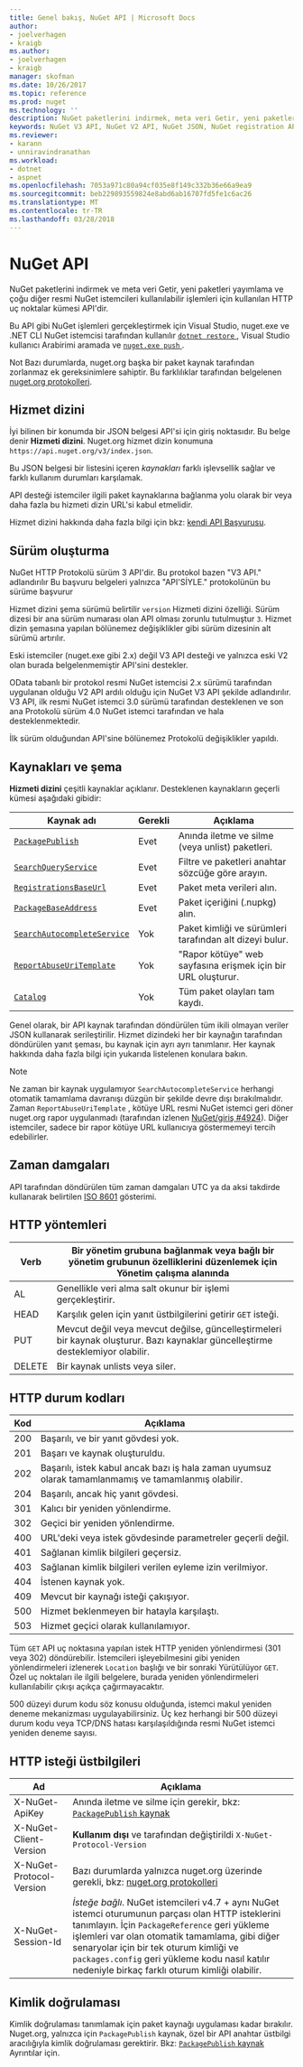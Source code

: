 ```yaml
---
title: Genel bakış, NuGet API | Microsoft Docs
author:
- joelverhagen
- kraigb
ms.author:
- joelverhagen
- kraigb
manager: skofman
ms.date: 10/26/2017
ms.topic: reference
ms.prod: nuget
ms.technology: ''
description: NuGet paketlerini indirmek, meta veri Getir, yeni paketler, vb. yayımlamak için kullanılan HTTP uç noktalar kümesi API'dir.
keywords: NuGet V3 API, NuGet V2 API, NuGet JSON, NuGet registration API, NuGet API flat container, NuGet nupkg API, NuGet metadata API, NuGet search API, NuGet push API, NuGe publish API, NuGet delete API, NuGet unlist API, NuGet protocol
ms.reviewer:
- karann
- unniravindranathan
ms.workload:
- dotnet
- aspnet
ms.openlocfilehash: 7053a971c80a94cf035e8f149c332b36e66a9ea9
ms.sourcegitcommit: beb229893559824e8abd6ab16707fd5fe1c6ac26
ms.translationtype: MT
ms.contentlocale: tr-TR
ms.lasthandoff: 03/28/2018
---
```

# <a name="nuget-api"></a>NuGet API

NuGet paketlerini indirmek ve meta veri Getir, yeni paketleri yayımlama ve çoğu diğer resmi NuGet istemcileri kullanılabilir işlemleri için kullanılan HTTP uç noktalar kümesi API'dir.

Bu API gibi NuGet işlemleri gerçekleştirmek için Visual Studio, nuget.exe ve .NET CLI NuGet istemcisi tarafından kullanılır [ `dotnet restore` ](/dotnet/articles/core/preview3/tools/dotnet-restore), Visual Studio kullanıcı Arabirimi aramada ve [ `nuget.exe push` ](../tools/cli-ref-push.md).

Not Bazı durumlarda, nuget.org başka bir paket kaynak tarafından zorlanmaz ek gereksinimlere sahiptir. Bu farklılıklar tarafından belgelenen [nuget.org protokolleri](nuget-protocols.md).

## <a name="service-index"></a>Hizmet dizini

İyi bilinen bir konumda bir JSON belgesi API'si için giriş noktasıdır. Bu belge denir **Hizmeti dizini**. Nuget.org hizmet dizin konumuna `https://api.nuget.org/v3/index.json`.

Bu JSON belgesi bir listesini içeren *kaynakları* farklı işlevsellik sağlar ve farklı kullanım durumları karşılamak.

API desteği istemciler ilgili paket kaynaklarına bağlanma yolu olarak bir veya daha fazla bu hizmeti dizin URL'si kabul etmelidir.

Hizmet dizini hakkında daha fazla bilgi için bkz: [kendi API Başvurusu](service-index.md).

## <a name="versioning"></a>Sürüm oluşturma

NuGet HTTP Protokolü sürüm 3 API'dir. Bu protokol bazen "V3 API." adlandırılır Bu başvuru belgeleri yalnızca "API'SİYLE." protokolünün bu sürüme başvurur

Hizmet dizini şema sürümü belirtilir `version` Hizmeti dizini özelliği. Sürüm dizesi bir ana sürüm numarası olan API olması zorunlu tutulmuştur `3`. Hizmet dizin şemasına yapılan bölünemez değişiklikler gibi sürüm dizesinin alt sürümü artırılır.

Eski istemciler (nuget.exe gibi 2.x) değil V3 API desteği ve yalnızca eski V2 olan burada belgelenmemiştir API'sini destekler.

OData tabanlı bir protokol resmi NuGet istemcisi 2.x sürümü tarafından uygulanan olduğu V2 API ardılı olduğu için NuGet V3 API şekilde adlandırılır. V3 API, ilk resmi NuGet istemci 3.0 sürümü tarafından desteklenen ve son ana Protokolü sürüm 4.0 NuGet istemci tarafından ve hala desteklenmektedir. 

İlk sürüm olduğundan API'sine bölünemez Protokolü değişiklikler yapıldı.

## <a name="resources-and-schema"></a>Kaynakları ve şema

**Hizmeti dizini** çeşitli kaynaklar açıklanır. Desteklenen kaynakların geçerli kümesi aşağıdaki gibidir:

Kaynak adı                                                          | Gerekli | Açıklama
---------------------------------------------------------------------- | -------- | -----------
[`PackagePublish`](package-publish-resource.md)                        | Evet      | Anında iletme ve silme (veya unlist) paketleri.
[`SearchQueryService`](search-query-service-resource.md)               | Evet      | Filtre ve paketleri anahtar sözcüğe göre arayın.
[`RegistrationsBaseUrl`](registration-base-url-resource.md)            | Evet      | Paket meta verileri alın.
[`PackageBaseAddress`](package-base-address-resource.md)               | Evet      | Paket içeriğini (.nupkg) alın.
[`SearchAutocompleteService`](search-autocomplete-service-resource.md) | Yok       | Paket kimliği ve sürümleri tarafından alt dizeyi bulur.
[`ReportAbuseUriTemplate`](report-abuse-resource.md)                   | Yok       | "Rapor kötüye" web sayfasına erişmek için bir URL oluşturur.
[`Catalog`](catalog-resource.md)                                       | Yok       | Tüm paket olayları tam kaydı.

Genel olarak, bir API kaynak tarafından döndürülen tüm ikili olmayan veriler JSON kullanarak serileştirilir. Hizmet dizindeki her bir kaynağın tarafından döndürülen yanıt şeması, bu kaynak için ayrı ayrı tanımlanır. Her kaynak hakkında daha fazla bilgi için yukarıda listelenen konulara bakın.

> [!Note]
> Ne zaman bir kaynak uygulamıyor `SearchAutocompleteService` herhangi otomatik tamamlama davranışı düzgün bir şekilde devre dışı bırakılmalıdır. Zaman `ReportAbuseUriTemplate` , kötüye URL resmi NuGet istemci geri döner nuget.org rapor uygulanmadı (tarafından izlenen [NuGet/giriş #4924](https://github.com/NuGet/Home/issues/4924)). Diğer istemciler, sadece bir rapor kötüye URL kullanıcıya göstermemeyi tercih edebilirler.

## <a name="timestamps"></a>Zaman damgaları

API tarafından döndürülen tüm zaman damgaları UTC ya da aksi takdirde kullanarak belirtilen [ISO 8601](https://www.iso.org/iso-8601-date-and-time-format.html) gösterimi. 

## <a name="http-methods"></a>HTTP yöntemleri

Verb   | Bir yönetim grubuna bağlanmak veya bağlı bir yönetim grubunun özelliklerini düzenlemek için Yönetim çalışma alanında
------ | -----------
AL    | Genellikle veri alma salt okunur bir işlemi gerçekleştirir.
HEAD   | Karşılık gelen için yanıt üstbilgilerini getirir `GET` isteği.
PUT    | Mevcut değil veya mevcut değilse, güncelleştirmeleri bir kaynak oluşturur. Bazı kaynaklar güncelleştirme desteklemiyor olabilir.
DELETE | Bir kaynak unlists veya siler.

## <a name="http-status-codes"></a>HTTP durum kodları

Kod | Açıklama
---- | -----
200  | Başarılı, ve bir yanıt gövdesi yok.
201  | Başarı ve kaynak oluşturuldu.
202  | Başarılı, istek kabul ancak bazı iş hala zaman uyumsuz olarak tamamlanmamış ve tamamlanmış olabilir.
204  | Başarılı, ancak hiç yanıt gövdesi.
301  | Kalıcı bir yeniden yönlendirme.
302  | Geçici bir yeniden yönlendirme.
400  | URL'deki veya istek gövdesinde parametreler geçerli değil.
401  | Sağlanan kimlik bilgileri geçersiz.
403  | Sağlanan kimlik bilgileri verilen eyleme izin verilmiyor.
404  | İstenen kaynak yok.
409  | Mevcut bir kaynağı isteği çakışıyor.
500  | Hizmet beklenmeyen bir hatayla karşılaştı.
503  | Hizmet geçici olarak kullanılamıyor.

Tüm `GET` API uç noktasına yapılan istek HTTP yeniden yönlendirmesi (301 veya 302) döndürebilir. İstemcileri işleyebilmesini gibi yeniden yönlendirmeleri izlenerek `Location` başlığı ve bir sonraki Yürütülüyor `GET`. Özel uç noktaları ile ilgili belgelere, burada yeniden yönlendirmeleri kullanılabilir çıkışı açıkça çağırmayacaktır.

500 düzeyi durum kodu söz konusu olduğunda, istemci makul yeniden deneme mekanizması uygulayabilirsiniz. Üç kez herhangi bir 500 düzeyi durum kodu veya TCP/DNS hatası karşılaşıldığında resmi NuGet istemci yeniden deneme sayısı.

## <a name="http-request-headers"></a>HTTP isteği üstbilgileri

Ad                     | Açıklama
------------------------ | -----------
X-NuGet-ApiKey           | Anında iletme ve silme için gerekir, bkz: [ `PackagePublish` kaynak](package-publish-resource.md)
X-NuGet-Client-Version   | **Kullanım dışı** ve tarafından değiştirildi `X-NuGet-Protocol-Version`
X-NuGet-Protocol-Version | Bazı durumlarda yalnızca nuget.org üzerinde gerekli, bkz: [nuget.org protokolleri](NuGet-Protocols.md)
X-NuGet-Session-Id       | *İsteğe bağlı*. NuGet istemcileri v4.7 + aynı NuGet istemci oturumunun parçası olan HTTP isteklerini tanımlayın. İçin `PackageReference` geri yükleme işlemleri var olan otomatik tamamlama, gibi diğer senaryolar için bir tek oturum kimliği ve `packages.config` geri yükleme kodu nasıl katılır nedeniyle birkaç farklı oturum kimliği olabilir.

## <a name="authentication"></a>Kimlik doğrulaması

Kimlik doğrulaması tanımlamak için paket kaynağı uygulaması kadar bırakılır. Nuget.org, yalnızca için `PackagePublish` kaynak, özel bir API anahtar üstbilgi aracılığıyla kimlik doğrulaması gerektirir. Bkz: [ `PackagePublish` kaynak](package-publish-resource.md) Ayrıntılar için.
